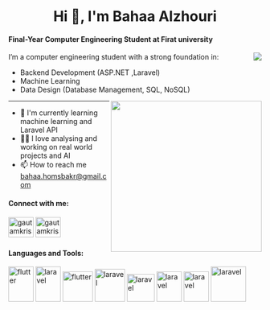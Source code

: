 <h1 align="center">Hi 👋, I'm Bahaa Alzhouri</h1>


<h4>Final-Year Computer Engineering Student at Firat university</h4>       <img align="right" src="https://visitcount.itsvg.in/api?id=BhaaSyr&label=Profile%20Views&pretty=true" />
<div>
 I’m a computer engineering student with a strong foundation in:

- Backend Development (ASP.NET ,Laravel)
- Machine Learning 
- Data Design (Database Management, SQL, NoSQL)
</div>
<img height="300" align="right" src="https://user-images.githubusercontent.com/74038190/219925470-37670a3b-c3e2-4af7-b468-673c6dd99d16.png">


-------------------------

- 🌱 I'm currently learning machine learning and Laravel API
- 👨‍💻 I love analysing and working on real world projects and AI
- 📫 How to reach me bahaa.homsbakr@gmail.com
 <h4>Connect with me:</h4>
 <p align="left">
<a href="https://www.linkedin.com/in/bhaa-zhory-80b994232" target="blank"><img align="center" src="https://raw.githubusercontent.com/rahuldkjain/github-profile-readme-generator/master/src/images/icons/Social/linked-in-alt.svg" alt="gautamkrishnar" height="40" width="50" /></a>
<a href="https://www.instagram.com/bhaazhory/" target="blank"><img align="center" src="https://api.iconify.design/skill-icons:instagram.svg?c=%23888888" alt="gautamkrishnar" height="40" width="50" /></a>
 </p>
<h3>    </h3>



<h4>   Languages&nbsp;and&nbsp;Tools: </h4>
 

<p align="left">
 
  <img src="https://cdn.jsdelivr.net/gh/devicons/devicon@latest/icons/csharp/csharp-plain.svg" alt="flutter" width="50" height="70"/> 
   <img src="https://cdn.jsdelivr.net/gh/devicons/devicon@latest/icons/dotnetcore/dotnetcore-original.svg" alt="laravel" width="50" height="70" />
 <img src="https://cdn.jsdelivr.net/gh/devicons/devicon@latest/icons/python/python-original.svg" alt="flutter" width="60" height="60"/> 
  <img src="https://cdn.jsdelivr.net/gh/devicons/devicon@latest/icons/java/java-original.svg" alt="laravel" width="60" height="65" />
    <img src="https://cdn.jsdelivr.net/gh/devicons/devicon@latest/icons/jira/jira-original-wordmark.svg" alt="laravel" width="55" height="55" />
 <img src="https://cdn.jsdelivr.net/gh/devicons/devicon@latest/icons/laravel/laravel-original.svg" alt="laravel" width="50" height="60" />
    <img src="https://cdn.jsdelivr.net/gh/devicons/devicon@latest/icons/git/git-original.svg" alt="laravel" width="50" height="60" />
    <img src="https://cdn.jsdelivr.net/gh/devicons/devicon@latest/icons/mysql/mysql-plain-wordmark.svg" alt="laravel" width="70" height="70" />
   
     
</p>





<!--<details>
  <summary><b>📈&nbsp;Framework stats</b></summary>
  <br/>
  <a href='https://profile.codersrank.io/user/gautamkrishnar/'>
  <img src='http://cr-skills-chart-widget.azurewebsites.net/api/api?username=gautamkrishnar&padding=30&skills=angular,c,C%23,html,java,mysql,python'>
  </a>

</details>-->




